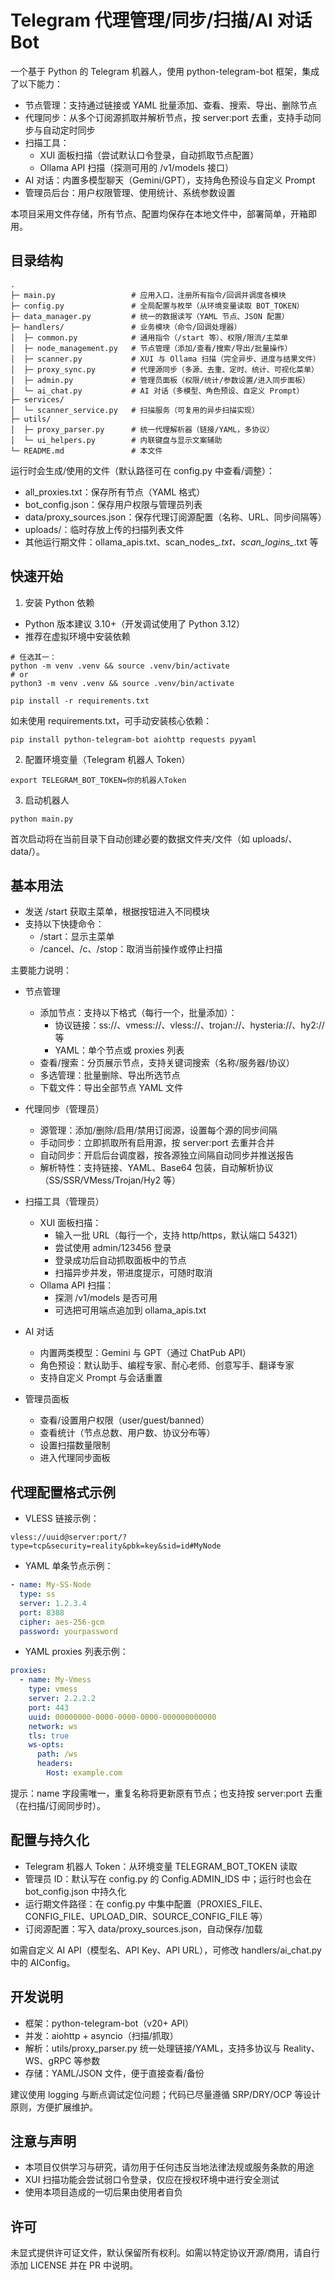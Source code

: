 # Telegram 代理管理/同步/扫描/AI 对话 Bot

一个基于 Python 的 Telegram 机器人，使用 python-telegram-bot 框架，集成了以下能力：

- 节点管理：支持通过链接或 YAML 批量添加、查看、搜索、导出、删除节点
- 代理同步：从多个订阅源抓取并解析节点，按 server:port 去重，支持手动同步与自动定时同步
- 扫描工具：
  - XUI 面板扫描（尝试默认口令登录，自动抓取节点配置）
  - Ollama API 扫描（探测可用的 /v1/models 接口）
- AI 对话：内置多模型聊天（Gemini/GPT），支持角色预设与自定义 Prompt
- 管理员后台：用户权限管理、使用统计、系统参数设置

本项目采用文件存储，所有节点、配置均保存在本地文件中，部署简单，开箱即用。


## 目录结构

```
.
├─ main.py                 # 应用入口，注册所有指令/回调并调度各模块
├─ config.py               # 全局配置与枚举（从环境变量读取 BOT_TOKEN）
├─ data_manager.py         # 统一的数据读写（YAML 节点、JSON 配置）
├─ handlers/               # 业务模块（命令/回调处理器）
│  ├─ common.py            # 通用指令（/start 等）、权限/限流/主菜单
│  ├─ node_management.py   # 节点管理（添加/查看/搜索/导出/批量操作）
│  ├─ scanner.py           # XUI 与 Ollama 扫描（完全异步、进度与结果文件）
│  ├─ proxy_sync.py        # 代理源同步（多源、去重、定时、统计、可视化菜单）
│  ├─ admin.py             # 管理员面板（权限/统计/参数设置/进入同步面板）
│  └─ ai_chat.py           # AI 对话（多模型、角色预设、自定义 Prompt）
├─ services/
│  └─ scanner_service.py   # 扫描服务（可复用的异步扫描实现）
├─ utils/
│  ├─ proxy_parser.py      # 统一代理解析器（链接/YAML，多协议）
│  └─ ui_helpers.py        # 内联键盘与显示文案辅助
└─ README.md               # 本文件
```

运行时会生成/使用的文件（默认路径可在 config.py 中查看/调整）：

- all_proxies.txt：保存所有节点（YAML 格式）
- bot_config.json：保存用户权限与管理员列表
- data/proxy_sources.json：保存代理订阅源配置（名称、URL、同步间隔等）
- uploads/：临时存放上传的扫描列表文件
- 其他运行期文件：ollama_apis.txt、scan_nodes_*.txt、scan_logins_*.txt 等


## 快速开始

1) 安装 Python 依赖

- Python 版本建议 3.10+（开发调试使用了 Python 3.12）
- 推荐在虚拟环境中安装依赖

```
# 任选其一：
python -m venv .venv && source .venv/bin/activate
# or
python3 -m venv .venv && source .venv/bin/activate

pip install -r requirements.txt
```

如未使用 requirements.txt，可手动安装核心依赖：

```
pip install python-telegram-bot aiohttp requests pyyaml
```

2) 配置环境变量（Telegram 机器人 Token）

```
export TELEGRAM_BOT_TOKEN=你的机器人Token
```

3) 启动机器人

```
python main.py
```

首次启动将在当前目录下自动创建必要的数据文件夹/文件（如 uploads/、data/）。


## 基本用法

- 发送 /start 获取主菜单，根据按钮进入不同模块
- 支持以下快捷命令：
  - /start：显示主菜单
  - /cancel、/c、/stop：取消当前操作或停止扫描

主要能力说明：

- 节点管理
  - 添加节点：支持以下格式（每行一个，批量添加）：
    - 协议链接：ss://、vmess://、vless://、trojan://、hysteria://、hy2:// 等
    - YAML：单个节点或 proxies 列表
  - 查看/搜索：分页展示节点，支持关键词搜索（名称/服务器/协议）
  - 多选管理：批量删除、导出所选节点
  - 下载文件：导出全部节点 YAML 文件

- 代理同步（管理员）
  - 源管理：添加/删除/启用/禁用订阅源，设置每个源的同步间隔
  - 手动同步：立即抓取所有启用源，按 server:port 去重并合并
  - 自动同步：开启后台调度器，按各源独立间隔自动同步并推送报告
  - 解析特性：支持链接、YAML、Base64 包装，自动解析协议（SS/SSR/VMess/Trojan/Hy2 等）

- 扫描工具（管理员）
  - XUI 面板扫描：
    - 输入一批 URL（每行一个，支持 http/https，默认端口 54321）
    - 尝试使用 admin/123456 登录
    - 登录成功后自动抓取面板中的节点
    - 扫描异步并发，带进度提示，可随时取消
  - Ollama API 扫描：
    - 探测 /v1/models 是否可用
    - 可选把可用端点追加到 ollama_apis.txt

- AI 对话
  - 内置两类模型：Gemini 与 GPT（通过 ChatPub API）
  - 角色预设：默认助手、编程专家、耐心老师、创意写手、翻译专家
  - 支持自定义 Prompt 与会话重置

- 管理员面板
  - 查看/设置用户权限（user/guest/banned）
  - 查看统计（节点总数、用户数、协议分布等）
  - 设置扫描数量限制
  - 进入代理同步面板


## 代理配置格式示例

- VLESS 链接示例：

```
vless://uuid@server:port/?type=tcp&security=reality&pbk=key&sid=id#MyNode
```

- YAML 单条节点示例：

```yaml
- name: My-SS-Node
  type: ss
  server: 1.2.3.4
  port: 8388
  cipher: aes-256-gcm
  password: yourpassword
```

- YAML proxies 列表示例：

```yaml
proxies:
  - name: My-Vmess
    type: vmess
    server: 2.2.2.2
    port: 443
    uuid: 00000000-0000-0000-0000-000000000000
    network: ws
    tls: true
    ws-opts:
      path: /ws
      headers:
        Host: example.com
```

提示：name 字段需唯一，重复名称将更新原有节点；也支持按 server:port 去重（在扫描/订阅同步时）。


## 配置与持久化

- Telegram 机器人 Token：从环境变量 TELEGRAM_BOT_TOKEN 读取
- 管理员 ID：默认写在 config.py 的 Config.ADMIN_IDS 中；运行时也会在 bot_config.json 中持久化
- 运行期文件路径：在 config.py 中集中配置（PROXIES_FILE、CONFIG_FILE、UPLOAD_DIR、SOURCE_CONFIG_FILE 等）
- 订阅源配置：写入 data/proxy_sources.json，自动保存/加载

如需自定义 AI API（模型名、API Key、API URL），可修改 handlers/ai_chat.py 中的 AIConfig。


## 开发说明

- 框架：python-telegram-bot（v20+ API）
- 并发：aiohttp + asyncio（扫描/抓取）
- 解析：utils/proxy_parser.py 统一处理链接/YAML，支持多协议与 Reality、WS、gRPC 等参数
- 存储：YAML/JSON 文件，便于直接查看/备份

建议使用 logging 与断点调试定位问题；代码已尽量遵循 SRP/DRY/OCP 等设计原则，方便扩展维护。


## 注意与声明

- 本项目仅供学习与研究，请勿用于任何违反当地法律法规或服务条款的用途
- XUI 扫描功能会尝试弱口令登录，仅应在授权环境中进行安全测试
- 使用本项目造成的一切后果由使用者自负


## 许可

未显式提供许可证文件，默认保留所有权利。如需以特定协议开源/商用，请自行添加 LICENSE 并在 PR 中说明。
